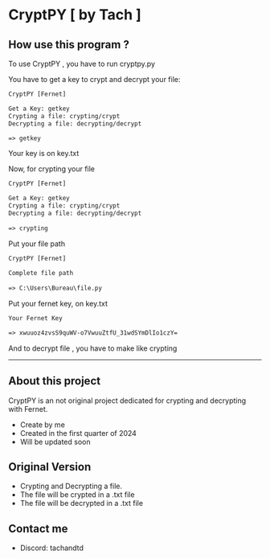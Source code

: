 # CryptPY [ by Tach ]

## How use this program ?

To use CryptPY , you have to run cryptpy.py

You have to get a key to crypt and decrypt your file: 

```txt
CryptPY [Fernet]

Get a Key: getkey
Crypting a file: crypting/crypt
Decrypting a file: decrypting/decrypt

=> getkey
```

Your key is on key.txt

Now, for crypting your file

```txt
CryptPY [Fernet]

Get a Key: getkey
Crypting a file: crypting/crypt
Decrypting a file: decrypting/decrypt
 
=> crypting
```

Put your file path

```txt
CryptPY [Fernet]
 
Complete file path
 
=> C:\Users\Bureau\file.py
```

Put your fernet key, on key.txt

```txt
Your Fernet Key

=> xwuuoz4zvsS9quWV-o7VwuuZtfU_31wdSYmDlIo1czY= 
```

And to decrypt file , you have to make like crypting

----------------------------

## About this project 

CryptPY is an not original project dedicated for crypting and decrypting with Fernet.

- Create by me
- Created in the first quarter of 2024
- Will be updated soon 

## Original Version

- Crypting and Decrypting a file.
- The file will be crypted in a .txt file
- The file will be decrypted in a .txt file

## Contact me

- Discord: tachandtd

